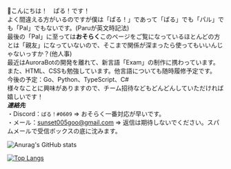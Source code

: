 👋こんにちは！　ぱる！です！<br>
よく間違える方がいるのですが僕は「ぱる！」であって「ぱる」でも「パル」でも「Pal」でもないです。(Paruが英文時記法)<br>
最後の「Pal」に至っては**おそらく**このページをご覧になっているほとんどの方とは「親友」になっていないので、そこまで関係が深まったら使ってもいいんじゃないっすか？(他人事)<br>
最近はAuroraBotの開発を離れて、新言語「Exam」の制作に携わっています。また、HTML、CSSも勉強しています。他言語についても随時履修予定です。<br>
今後の予定：Go、Python、TypeScript、C#<br>
様々なことに興味がありますので、チーム招待などもどんどんしていただければ嬉しいです！<br>
**_連絡先_**<br>
・Discord：`ぱる！#0609` => おそらく一番対応が早いです。<br>
・メール：sunset005goo@gmail.com => 返信は期待しないでください。スパムメールで受信ボックスの底に沈みます。<br>

![Anurag's GitHub stats](https://github-readme-stats.vercel.app/api?username=Parunanodesu&show_icons=true&title_color=5865F2&text_color=5865F2&icon_color=ED4245&bg_color=60,FEE75C,57F287&locale=en&border_radius=true)

[![Top Langs](https://github-readme-stats.vercel.app/api/top-langs/?username=Parunanodesu&layout=compact)](https://github.com/anuraghazra/github-readme-stats)

<!---
Parunanodesu/Parunanodesu is a ✨ special ✨ repository because its `README.md` (this file) appears on your GitHub profile.
You can click the Preview link to take a look at your changes.
--->
